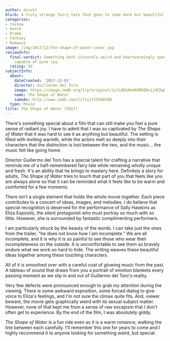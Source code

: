 ```yaml
---
author: dscott
blurb: A truly strange fairy tale that goes to some dark but beautiful places.
categories:
- review
- movie
- Drama
- Fantasy
- Romance
image: /img/2017/12/the-shape-of-water-cover.jpg
reviewInfo:
  final-verdict: Something both sincerely weird and heartwarmingly special that is
    capable of pure joy.
  rating: 93
subjectInfo:
  about:
    dateCreated: '2017-12-01'
    director: Guillermo del Toro
    image: https://image.tmdb.org/t/p/original/iLYLADGA5oKGM92Ns1j9CDgk3iI.jpg
    name: The Shape of Water
    sameAs: http://www.imdb.com/title/tt5580390
  type: Movie
title: The Shape of Water (2017)
---
```


There's something special about a film that can still make you feel a pure sense of radiant joy. I have to admit that I was so captivated by *The Shape of Water* that it was hard to see it as anything but beautiful. The setting is filled with inviting warmth, while the actors melt so deeply into their characters that the distinction is lost between the two, and the music... the music felt like going home.

Director Guillermo del Toro has a special talent for crafting a narrative that reminds me of a half-remembered fairy tale while remaining wholly unique and fresh. It's an ability that he brings to mastery here. Definitely a story for adults, *The Shape of Water* tries to touch that part of you that feels like you are always alone so that it can be reminded what it feels like to be warm and comforted for a few moments. 

There isn't a single element that holds the whole movie together. Each piece contributes to a concert of ideas, images, and melodies. I do believe that special recognition is deserved for the performance of Sally Hawkins as Eliza Esposito, the silent protagonist who must portray so much with so little. However, she is surrounded by fantastic complimenting performers. 

I am particularly struck by the beauty of the words. I can take just the ones from the trailer, "he does not know how I am incomplete." We are all incomplete, and it is why it is so painful to see those who wear their incompleteness on the outside. It is uncomfortable to see them so bravely endure what we work so hard to hide. The writing weaves these beautiful ideas together among these touching characters.

All of it is smoothed over with a careful coat of glowing music from the past. A tableau of sound that draws from you a portrait of emotion blankets every passing moment as we slip in and out of Guillermo del Toro's reality.

Very few defects were pronounced enough to grab my attention during the viewing. There is some awkward exposition, some forced dialog to give voice to Eliza's feelings, and I'm not sure the climax quite fits. And, viewer beware, the movie gets graphically weird with its sexual subject matter. However, none of that kept me from a sense of raw escapism that I don't often get to experience. By the end of the film, I was absolutely giddy. 

*The Shape of Water* is a fun ride even as it is a warm romance, walking the line between each carefully. I'll remember this one for years to come and I highly recommend it to anyone looking for something weird, but special.